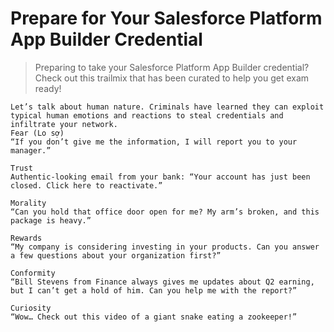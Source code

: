 # Prepare for Your Salesforce Platform App Builder Credential

> Preparing to take your Salesforce Platform App Builder credential? Check out this trailmix that has been curated to help you get exam ready!  

```
Let’s talk about human nature. Criminals have learned they can exploit typical human emotions and reactions to steal credentials and infiltrate your network.
Fear (Lo sợ)
“If you don’t give me the information, I will report you to your manager.”

Trust
Authentic-looking email from your bank: “Your account has just been closed. Click here to reactivate.”

Morality
“Can you hold that office door open for me? My arm’s broken, and this package is heavy.”

Rewards
“My company is considering investing in your products. Can you answer a few questions about your organization first?”

Conformity
“Bill Stevens from Finance always gives me updates about Q2 earning, but I can’t get a hold of him. Can you help me with the report?”

Curiosity
“Wow… Check out this video of a giant snake eating a zookeeper!”
```